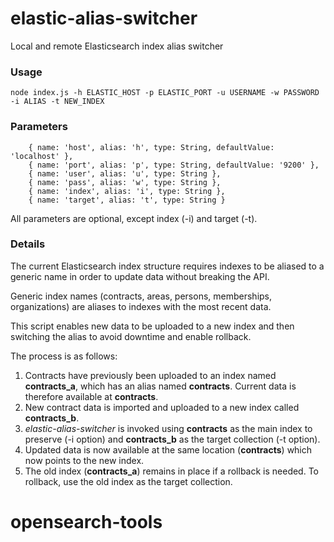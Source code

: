 # elastic-alias-switcher

Local and remote Elasticsearch index alias switcher

### Usage

```
node index.js -h ELASTIC_HOST -p ELASTIC_PORT -u USERNAME -w PASSWORD -i ALIAS -t NEW_INDEX
```

### Parameters

```
    { name: 'host', alias: 'h', type: String, defaultValue: 'localhost' },
    { name: 'port', alias: 'p', type: String, defaultValue: '9200' },
    { name: 'user', alias: 'u', type: String },
    { name: 'pass', alias: 'w', type: String },
    { name: 'index', alias: 'i', type: String },
    { name: 'target', alias: 't', type: String }
```

All parameters are optional, except index (-i) and target (-t).

### Details

The current Elasticsearch index structure requires indexes to be aliased to a generic name in order to update data without breaking the API.

Generic index names (contracts, areas, persons, memberships, organizations) are aliases to indexes with the most recent data.

This script enables new data to be uploaded to a new index and then switching the alias to avoid downtime and enable rollback.

The process is as follows:

1.  Contracts have previously been uploaded to an index named **contracts_a**, which has an alias named **contracts**. Current data is therefore available at **contracts**.
2.  New contract data is imported and uploaded to a new index called **contracts_b**.
3.  *elastic-alias-switcher* is invoked using **contracts** as the main index to preserve (-i option) and **contracts_b** as the target collection (-t option).
4.  Updated data is now available at the same location (**contracts**) which now points to the new index.
5.  The old index (**contracts_a**) remains in place if a rollback is needed. To rollback, use the old index as the target collection.
# opensearch-tools
